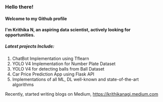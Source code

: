 ### Hello there!
#### Welcome to my Github profile

#### I'm Krithika N, an aspiring data scientist, actively looking for opportunities. 

##### Latest projects Include:
1. ChatBot Implementation using Tflearn
2. YOLO V4 Implementation for Number Plate Dataset
3. YOLO V4 for detecting balls from Ball Dataset 
4. Car Price Prediction App using Flask API
5. Implementations of all ML, DL well-known and state-of-the-art algorithms

Recently, started writing blogs on Medium, https://krithikanagi.medium.com 

<!--
**nagik17/nagik17** is a ✨ _special_ ✨ repository because its `README.md` (this file) appears on your GitHub profile.

